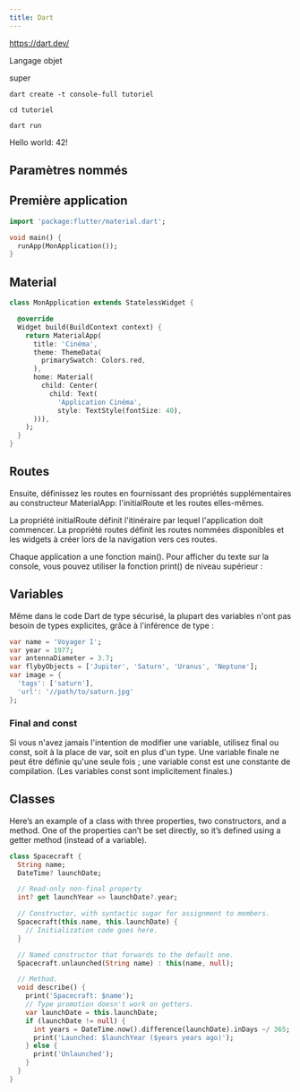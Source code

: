 ```yaml
---
title: Dart
---
```


https://dart.dev/

Langage objet

super

```
dart create -t console-full tutoriel
```

```
cd tutoriel

dart run
```

Hello world: 42!


## Paramètres nommés


## Première application


```dart
import 'package:flutter/material.dart';
```

```dart
void main() {
  runApp(MonApplication());
}
```

## Material

```dart
class MonApplication extends StatelessWidget {

  @override
  Widget build(BuildContext context) {
    return MaterialApp(
      title: 'Cinéma',
      theme: ThemeData(
        primarySwatch: Colors.red,
      ),
      home: Material(
        child: Center(
          child: Text(
            'Application Cinéma',
            style: TextStyle(fontSize: 40),
      ))),
    );
  }
}
```


## Routes

Ensuite, définissez les routes en fournissant des propriétés supplémentaires au constructeur MaterialApp: l'initialRoute et les routes elles-mêmes.

La propriété initialRoute définit l'itinéraire par lequel l'application doit commencer. La propriété routes définit les routes nommées disponibles et les widgets à créer lors de la navigation vers ces routes.


Chaque application a une fonction main(). Pour afficher du texte sur la console, vous pouvez utiliser la fonction print() de niveau supérieur :

## Variables

Même dans le code Dart de type sécurisé, la plupart des variables n'ont pas besoin de types explicites, grâce à l'inférence de type :

```dart
var name = 'Voyager I';
var year = 1977;
var antennaDiameter = 3.7;
var flybyObjects = ['Jupiter', 'Saturn', 'Uranus', 'Neptune'];
var image = {
  'tags': ['saturn'],
  'url': '//path/to/saturn.jpg'
};
```

### Final and const

Si vous n'avez jamais l'intention de modifier une variable, utilisez final ou const, soit à la place de var, soit en plus d'un type. Une variable finale ne peut être définie qu'une seule fois ; une variable const est une constante de compilation. (Les variables const sont implicitement finales.)

## Classes

Here’s an example of a class with three properties, two constructors, and a method. One of the properties can’t be set directly, so it’s defined using a getter method (instead of a variable).

```dart
class Spacecraft {
  String name;
  DateTime? launchDate;

  // Read-only non-final property
  int? get launchYear => launchDate?.year;

  // Constructor, with syntactic sugar for assignment to members.
  Spacecraft(this.name, this.launchDate) {
    // Initialization code goes here.
  }

  // Named constructor that forwards to the default one.
  Spacecraft.unlaunched(String name) : this(name, null);

  // Method.
  void describe() {
    print('Spacecraft: $name');
    // Type promotion doesn't work on getters.
    var launchDate = this.launchDate;
    if (launchDate != null) {
      int years = DateTime.now().difference(launchDate).inDays ~/ 365;
      print('Launched: $launchYear ($years years ago)');
    } else {
      print('Unlaunched');
    }
  }
}
```
